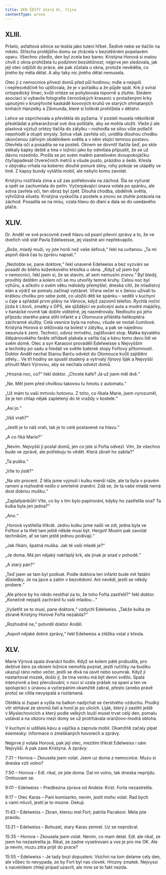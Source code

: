 ```yaml
---
title: DEN ŠESTÝ úterý 6\. října
contentType: prose
---
```


## XLIII.

  

Pršelo, asfaltová silnice se leskla jako tulení hřbet. Šedivé nebe se tlačilo na město. Střecha protějšího domu se ztrácela v bezútěšném popelavém oparu. Všechno zšedlo, den byl zcela bez barev. Kristýna Horová si malou chvíli z okna prohlížela tu podzimní bezútěšnost; nejprve jen sledovala, jak její otec odjíždí do práce, ale pak zůstala u okna, protože nevěděla, co jiného by měla dělat. A aby taky nic jiného dělat nemusela.

Otec ji z nemocnice přivezl domů před půl hodinou; mdle a nejspíš i nepřesvědčivě ho ujišťovala, že je v pořádku a že půjde spát. Krk jí svíral ortopedický límec; kvůli ortéze se pohybovala toporně a ztuhle. Sledem asociací si vybavila fotografie černošských krasavic s protaženými krky upnutými v krunýřovité kaskádě kovových kruhů ve starých ohmataných knihách Hanzelky a Zikmunda, které si tolikrát prohlížela v dětství.

Lehce se osprchovala a převlékla do pyžama. V posteli musela několikrát přeskládat a přearanžovat své dva polštáře, aby se mohla uložit. Vleže ji ale plastová výztuž ortézy tlačila do zátylku – rozhodla se silou vůle potlačit nepohodlí a otupit smysly. Sotva však zavřela oči, uviděla dlouhou chodbu ukončenou zářivým obdélníkem světla a v něm stojící temnou postavu. Otevřela oči a posadila se na posteli. Oknem se dovnitř tlačila šeď, po skle stékaly kapky deště a tma v ložnici jako by odmítala připustit, že se už dávno rozednilo. Prošla se po svém malém panelovém dvoupokojáčku: čtyřiapadesát čtverečních metrů a všude pusto, prázdno a šedo. Křesla v obýváku vrhala na koberec dlouhé ponuré stíny, rohy pokoje se utápěly ve tmě. Z kapsy bundy vytáhla mobil, ale nebylo komu zavolat.

Kristýnu roztřásla zima a už zas potřebovala na záchod. Šla se vyčurat a opět se zachumlala do peřin. Vyčerpávající únava volala po spánku, ale sotva zavřela oči, ten obraz byl zpět. Dlouhá chodba, obdélník světla, výhrůžná silueta. Kristýna vyskočila z postele a znovu se ztuhle potácela na záchod. Posadila se na mísu, vzala hlavu do dlaní a dala se do usedavého pláče.

## XLIV.

  

Dr. Anděl ve své pracovně zvedl hlavu od psaní pitevní zprávy a to, že ve dveřích vidí stát Pavla Edelweisse, jej vlastně ani nepřekvapilo.

„Bože, mladý muži, vy jste horší než vaše šéfová,“ řekl na uvítanou. „Ta mi aspoň dává čas tu zprávu napsat.“

„Nezlobte se, pane doktore,“ řekl unaveně Edelweiss a bez vyzvání se posadil do bílého koženkového křesílka u okna. „Když už jsem byl v nemocnici, řekl jsem si, že se stavím, ať sem nemusím znovu.“ Byl bledý, provlhlý deštěm a kolem očí se mu utvořily temné kruhy. Celou noc byl vzhůru, a ačkoliv o svém věku málokdy přemýšlel, dneska cítil, že mladistvý elán a výdrž se pomalu začínají vytrácet. Včera večer si s ženou užívali tu krátkou chvilku pro sebe poté, co uložili děti ke spánku – seděli v kuchyni u čaje a spřádali první plány na Vánoce, když zazvonil telefon. Rychlá noční jízda k Litovli, zmatky s GPS, ale sjíždějící se policejní auta a modré majáčky, v hanácké rovině tak dobře viditelné, jej nasměrovaly. Nedlouho po jeho příjezdu starého pána stihl infarkt a z Olomouce přiletěla helikoptéra záchranné služby. Celá vesnice byla na nohou, všude se motali čumilové. Kristýna Horová si stěžovala na bolest v zátylku, a pak se najednou sesunula k zemi. Technici, odvoz mrtvého, zajišťování stop. Matka bývalého štěpánovského faráře střídavě plakala a vařila čaj a kávu tomu davu lidí ve svém domě. Otec a syn Karasovi prováděli Edelweisse s Nejvyšším a techniky po sadu a hledali ve světle baterek stopy Fořtovy přítomnosti. Doktor Anděl nechal Starou Barču odvézt do Olomouce kvůli zajištění střely… Ve tři hodiny se spustil studený a vytrvalý říjnový liják a Nejvyšší přinutil Marii Výrovou, aby se nechala odvézt domů.

„Hrozná noc, co?“ řekl doktor. „Chcete kafe? Já už jsem měl dvě.“

„Ne. Měl jsem před chvilkou takovou tu hmotu z automatu.“

„Už mám tu vaši mrtvolu hotovou. Z toho, co říkala Marie, jsem vyrozuměl, že je ten chlap nějak zapletený do té vraždy v kostele.“

„Asi jo.“

„Váš vrah?“

„Jestli je to náš vrah, tak je to celé postavené na hlavu.“

„A co říká Marie?“

„Nevím. Nejvyšší ji poslal domů, jen co jste si Fořta odvezl. Vím, že všechno bude ve zprávě, ale potřebuju to vědět. Která zbraň ho zabila?“

„Ta puška.“

„Víte to jistě?“

„Na sto procent. Z těla jsme vyjmuli i kulku menší ráže, ale ta byla v pravém rameni a rozhodně nešlo o smrtelné zranění. Zdá se, že ta vaše mladá nemá dost dobrou mušku.“

„Zaplaťpánbůh! Víte, co by s tím bylo papírování, kdyby ho zastřelila ona? Ta kulka byla jen jedna?“

„Ano.“

„Horová vystřelila třikrát. Jednu kulku jsme našli ve zdi, jedna byla ve Fořtovi a ta třetí tam ještě někde musí být. Hergot! Musím pak zavolat technikům, ať se tam ještě jednou podívají.“

„Jak říkám, špatná muška. Jak té vaší mladé je?“

„Je doma. Má jen nějaký nakřáplý krk, ale jinak je snad v pohodě.“

„A starý pán?“

„Teď jsem se tam byl podívat. Podle doktora ten infarkt bude mít fatální důsledky. Je na jipce a zatím v bezvědomí. Ani nevědí, jestli se někdy probere.“

„Ale přece by ho nikdo nestíhal za to, že toho Fořta zastřelil?“ řekl doktor. „Konečně nejspíš zachránil tu vaši mladou…“

„Vyšetřit se to musí, pane doktore,“ vzdychl Edelweiss. „Takže kulka ze zbraně Kristýny Horové Fořta nezabila?“

„Rozhodně ne,“ potvrdil doktor Anděl.

„Aspoň nějaké dobré zprávy,“ řekl Edelweiss a ztěžka vstal z křesla.

## XLV.

  

Marie Výrová spala dvanáct hodin. Když se kolem páté probudila, pro deštivé šero za oknem ložnice nemohla poznat, jestli ručičky na budíku ukazují ráno nebo večer, jestli se dívá na úsvit nebo soumrak. Když jí nastartoval mozek, došlo jí, že tma venku má být denní světlo. Spala intenzivně a bez přerušování; v noci si vzala prášek na spaní a ten ve spolupráci s únavou a vyčerpáním okamžitě zabral, přesto (anebo právě proto) se cítila nevyspalá a rozlámaná.

Oblékla si župan a vyšla na balkon nadýchat se čerstvého vzduchu. Prudký vítr strhával ze stromů listí a honil je po ulicích. Liják, který ji zastihl ještě v Myslechovicích a který podle velkých louží musel trvat celý den, pomalu ustával a na obzoru mezi domy se už protrhávala oranžovo-modrá obloha.

V kuchyni si udělala kávu a vajíčka a zapnula mobil. Okamžitě začaly pípat esemesky: informace o zmeškaných hovorech a zprávy.

Nejprve jí volala Horová, pak její otec, mezitím třikrát Edelweiss i sám Nejvyšší. A pak zase Kristýna. A zprávy:

7:31 – Horova – Zkousela jsem volat. Jsem uz doma z nemocnice. Muzu si dneska vzit volno?

7:50 – Horova – Edl. rikal, ze jste doma. Dal mi volno, tak dneska neprijdu. Omlouvam se.

9:01 – Edelweiss – Predbezna zprava od Andela: Krist. Forta nezastrelila.

9:17 – Otec Karas – Pani komisarko, nevim, jestli mohu volat. Rad bych s vami mluvil, jestli je to mozne. Dekuji.

11:43 – Edelweiss – Zbran, kterou mel Fort, patrila Pacakovi. Mela jste pravdu.

13:21 – Edelweiss – Bohuzel, stary Karas zemrel. Uz se neprobral.

15:35 – Horova – Zkousela jsem volat. Nevim, co mam delat. Edl. ale rikal, ze jsem ho nezastrelila ja. Rikal, ze zadne vysetrovani a vse je pro me OK. Ale ja nevim, muzu zitra prijit do prace?

15:55 – Edelweiss – Je tady bozi dopusteni. Vsichni na tom delame cely den, ale vůbec to nevypada, ze by Fort byl nas clovek. Hrozny zmatek. Nejvyssi s nacelnikem chteji pripad uzavrit, ale mne se to fakt nezda.
